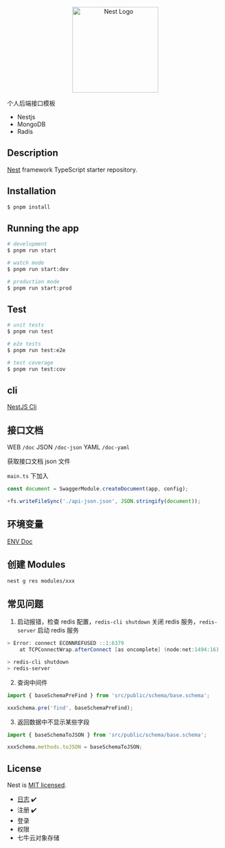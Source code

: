 <p align="center">
  <a href="http://nestjs.com/" target="blank"><img src="https://nestjs.com/img/logo-small.svg" width="200" alt="Nest Logo" /></a>
</p>

个人后端接口模板

- Nestjs
- MongoDB
- Radis

## Description

[Nest](https://github.com/nestjs/nest) framework TypeScript starter repository.

## Installation

```bash
$ pnpm install
```

## Running the app

```bash
# development
$ pnpm run start

# watch mode
$ pnpm run start:dev

# production mode
$ pnpm run start:prod
```

## Test

```bash
# unit tests
$ pnpm run test

# e2e tests
$ pnpm run test:e2e

# test coverage
$ pnpm run test:cov
```

## cli

[NestJS Cli](https://docs.nestjs.com/cli/overview)

## 接口文档

WEB `/doc`
JSON `/doc-json`
YAML `/doc-yaml`

获取接口文档 json 文件

`main.ts` 下加入

```ts
const document = SwaggerModule.createDocument(app, config);

+fs.writeFileSync('./api-json.json', JSON.stringify(document));
```

## 环境变量

[ENV Doc](./docs//env.md)

## 创建 Modules

```bash
nest g res modules/xxx
```

## 常见问题

1. 启动报错，检查 redis 配置，`redis-cli shutdown` 关闭 redis 服务，`redis-server` 启动 redis 服务

```powershell
> Error: connect ECONNREFUSED ::1:6379
    at TCPConnectWrap.afterConnect [as oncomplete] (node:net:1494:16)
```

```powershell
> redis-cli shutdown
> redis-server
```

2. 查询中间件

```ts
import { baseSchemaPreFind } from 'src/public/schema/base.schema';

xxxSchema.pre('find', baseSchemaPreFind);
```

3. 返回数据中不显示某些字段

```ts
import { baseSchemaToJSON } from 'src/public/schema/base.schema';

xxxSchema.methods.toJSON = baseSchemaToJSON;
```

## License

Nest is [MIT licensed](LICENSE).

- [日志](/docs/log.md) ✔️
- 注册 ✔️
- 登录
- 权限
- 七牛云对象存储

```

```
